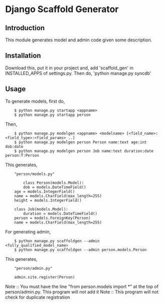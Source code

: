 Django Scaffold Generator
=========================

Introduction
------------
This module generates model and admin code given some description. 

Installation
------------
Download this, put it in your project and, add 'scaffold_gen' in INSTALLED_APPS of settings.py. Then do, 'python manage.py syncdb'

Usage
-----
To generate models, first do,
   	    
	    $ python manage.py startapp <appname>
	    $ python manage.py startapp person

Then,
	
	    $ python manage.py modelgen <appname> <modelname> [<field_name>:<field_type>:<field_params> ..]
	    $ python manage.py modelgen person Person name:text age:int dob:date
	    $ python manage.py modelgen person Job name:text duration:date person:f:Person

This generates,
		
	    "person/models.py"

            class Person(models.Model):
	        dob = models.DateTimeField()
		age = models.IntegerField()
		name = models.CharField(max_length=255)
		height = models.IntegerField()

	    class Job(models.Model):
	        duration = models.DateTimeField()
		person = models.ForeignKey(Person)
		name = models.CharField(max_length=255)  

	    
For generating admin, 
    
	    $ python manage.py scaffoldgen --admin <fully_qualified_model_name>
	    $ python manage.py scaffoldgen --admin person.models.Person
	    

This generates, 
     		
	    "person/admin.py"
	    
	    admin.site.register(Person)


Note :: You must have the line "from person.models import *" at the top of person/admin.py. 
This program will not add it
Note :: This program will not check for duplicate registration
	    
	    
	     



